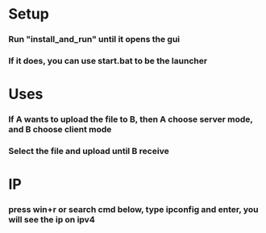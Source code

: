 # Setup
### Run "install_and_run" until it opens the gui
### If it does, you can use start.bat to be the launcher
# Uses
### If A wants to upload the file to B, then A choose server mode, and B choose client mode
### Select the file and upload until B receive
# IP
### press win+r or search cmd below, type ipconfig and enter, you will see the ip on ipv4
